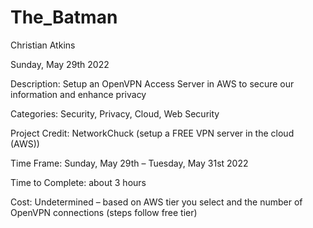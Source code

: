 # The_Batman

Christian Atkins

Sunday, May 29th 2022

Description: Setup an OpenVPN Access Server in AWS to secure our information and enhance privacy

Categories: Security, Privacy, Cloud, Web Security

Project Credit: NetworkChuck (setup a FREE VPN server in the cloud (AWS))

Time Frame: Sunday, May 29th – Tuesday, May 31st 2022 

Time to Complete: about 3 hours 

Cost: Undetermined – based on AWS tier you select and the number of OpenVPN connections (steps follow free tier)
